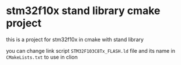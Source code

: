 # stm32f10x stand library cmake project

this is a project for stm32f10x in cmake with stand library

you can change link script `STM32F103C8Tx_FLASH.ld` file and its name in `CMakeLists.txt`
to use in clion  
